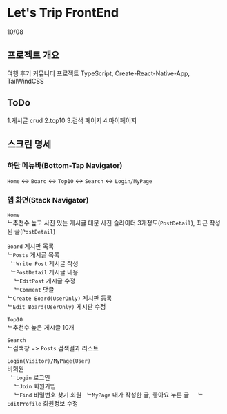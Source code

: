 # Let's Trip FrontEnd

10/08

## 프로젝트 개요

여행 후기 커뮤니티 프로젝트
TypeScript, Create-React-Native-App, TailWindCSS

## ToDo

1.게시글 crud
2.top10 3.검색 페이지 4.마이페이지

## 스크린 명세

### 하단 메뉴바(Bottom-Tap Navigator)

`Home` <-> `Board` <-> `Top10` <-> `Search` <-> `Login/MyPage`

### 앱 화면(Stack Navigator)

`Home`  
 ᄂ추천수 높고 사진 있는 게시글 대문 사진 슬라이더 3개정도(`PostDetail`), 최근 작성 된 글(`PostDetail`)

`Board` 게시판 목록  
 ᄂ`Posts` 게시글 목록  
 &nbsp;&nbsp;ᄂ`Write Post` 게시글 작성  
 &nbsp;&nbsp;ᄂ`PostDetail` 게시글 내용  
 &nbsp;&nbsp;&nbsp;&nbsp;ᄂ`EditPost` 게시글 수정  
 &nbsp;&nbsp;&nbsp;&nbsp;ᄂ`Comment` 댓글  
 ᄂ`Create Board(UserOnly)` 게시판 등록  
 ᄂ`Edit Board(UserOnly)` 게시판 수정

`Top10`  
ᄂ추천수 높은 게시글 10개

`Search`  
ᄂ검색창 => `Posts` 검색결과 리스트

`Login(Visitor)/MyPage(User)`  
비회원  
&nbsp;&nbsp;ᄂ`Login` 로그인  
 &nbsp;&nbsp;&nbsp;&nbsp;ᄂ`Join` 회원가입  
 &nbsp;&nbsp;&nbsp;&nbsp;ᄂ`Find` 비밀번호 찾기
회원
&nbsp;&nbsp;ᄂ`MyPage` 내가 작성한 글, 좋아요 누른 글
&nbsp;&nbsp;&nbsp;&nbsp;ᄂ`EditProfile` 회원정보 수정
